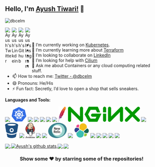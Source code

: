 ## Hello, I'm [Ayush Tiwari!](https://dbcelm.com) 👋

<p align="left"> <img src="https://komarev.com/ghpvc/?username=dbcelm&label=Views&color=brightgreen&style=flat" alt="dbcelm" /> </p>

<a href="https://twitter.com/dbcelm">
  <img align="left" alt="Ayush's Twitter" width="22px" src="https://cdn.jsdelivr.net/npm/simple-icons@v3/icons/twitter.svg" />
</a>
<a href="https://www.linkedin.com/in/dbcelm/">
  <img align="left" alt="Ayush's Linkdein" width="22px" src="https://cdn.jsdelivr.net/npm/simple-icons@v3/icons/linkedin.svg" />
</a>
<a href="https://github.com/dbcelm">
  <img align="left" alt="Ayush's Github" width="22px" src="https://cdn.jsdelivr.net/npm/simple-icons@v3/icons/github.svg" />
</a>
<a href="https://instagram.com/dbcelm/">
  <img align="left" alt="Ayush's Instagram" width="22px" src="https://cdn.jsdelivr.net/npm/simple-icons@v3/icons/instagram.svg" />
</a>

<br/>
<br/>



- 🔭 I’m currently working on [Kubernetes](https://kubernetes.io/).
- 🌱 I’m currently learning more about [Terraform](https://www.terraform.io/)
- 👯 I’m looking to collaborate on [LinkedIn](https://www.linkedin.com/in/dbcelm/)
- 🤔 I’m looking for help with [Cilium](https://cilium.io)
- 💬 Ask me about Containers or any cloud computing related stuff.
- 📫 How to reach me: [Twitter - @dbcelm](https://twitter.com/dbcelm)
- 😄 Pronouns: He/His
- ⚡ Fun fact: Secretly, I’d love to open a shop that sells sneakers.



**Languages and Tools:**  

<code><img height="45" src="https://raw.githubusercontent.com/gilbarbara/logos/master/logos/aws.svg"></code>
<code><img height="50" src="https://github.com/gilbarbara/logos/blob/master/logos/kubernetes.svg"></code>
<code><img height="50" src="https://github.com/gilbarbara/logos/blob/master/logos/helm.svg"></code>
<code><img height="50" src="https://github.com/gilbarbara/logos/blob/master/logos/argo.svg"></code>
<code><img height="50" src="https://github.com/gilbarbara/logos/blob/master/logos/prisma.svg"></code>
<code><img height="50" src="https://github.com/gilbarbara/logos/blob/master/logos/docker-icon.svg"></code>
<code><img height="50" src="https://github.com/gilbarbara/logos/blob/master/logos/bash-icon.svg"></code>
<code><img height="50" src="https://github.com/gilbarbara/logos/blob/master/logos/apache.svg"></code>
<code><img height="50" src="https://github.com/gilbarbara/logos/blob/master/logos/nginx.svg"></code>
<code><img height="50" src="https://github.com/gilbarbara/logos/blob/master/logos/terraform.svg"></code>
<code><img height="50" src="https://github.com/gilbarbara/logos/blob/master/logos/bitbucket.svg"></code>
<code><img height="50" src="https://github.com/gilbarbara/logos/blob/master/logos/github-icon.svg"></code>
<code><img height="50" src="https://raw.githubusercontent.com/gilbarbara/logos/master/logos/jenkins.svg"></code>
<code><img height="50" src="https://github.com/gilbarbara/logos/blob/master/logos/github-actions.svg"></code>
<code><img height="50" src="https://github.com/gilbarbara/logos/blob/master/logos/teamcity.svg"></code>
<code><img height="50" src="https://github.com/gilbarbara/logos/blob/master/logos/new-relic.svg"></code>
<code><img height="50" src="https://github.com/gilbarbara/logos/blob/master/logos/datadog.svg"></code>
<code><img height="50" src="https://github.com/gilbarbara/logos/blob/master/logos/elasticsearch.svg"></code>
<code><img height="50" src="https://github.com/gilbarbara/logos/blob/master/logos/prometheus.svg"></code>
<code><img height="50" src="https://github.com/gilbarbara/logos/blob/master/logos/certbot.svg"></code>
<code><img height="50" src="https://github.com/gilbarbara/logos/blob/master/logos/python.svg"></code>
<code><img height="50" src="https://github.com/gilbarbara/logos/blob/master/logos/javascript.svg"></code>
<code><img height="50" src="https://github.com/gilbarbara/logos/blob/master/logos/visual-studio-code.svg"></code>

<a href="https://github.com/dbcelm">
  <img align="center" src="https://github-readme-stats.vercel.app/api?username=dbcelm&show_icons=true" />
</a>
<a href="https://github.com/dbcelm">
 <img align="center" src="https://github-readme-stats.vercel.app/api/top-langs/?username=dbcelm&layout=compact" alt="Ayush's github stats"/>
</a>
<a href="https://github.com/iampawan/FlutterExampleApps">
  <img align="center" src="https://github-readme-stats.vercel.app/api/pin/?username=iampawan&repo=FlutterExampleApps&theme=light" />

</a>
<a href="https://github.com/iampawan/VelocityX">
 <img align="center" src="https://github-readme-stats.vercel.app/api/pin/?username=iampawan&repo=VelocityX&theme=light" />
</a>

<div align="center">

### Show some ❤️ by starring some of the repositories!

</div>

